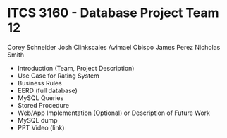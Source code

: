 # ITCS 3160 - Database Project Team 12
Corey Schneider
Josh Clinkscales
Avimael Obispo
James Perez
Nicholas Smith

- Introduction (Team, Project Description)
- Use Case for Rating System
- Business Rules
- EERD (full database)
- MySQL Queries
- Stored Procedure
- Web/App Implementation (Optional) or Description of Future Work
- MySQL dump
- PPT Video (link)
